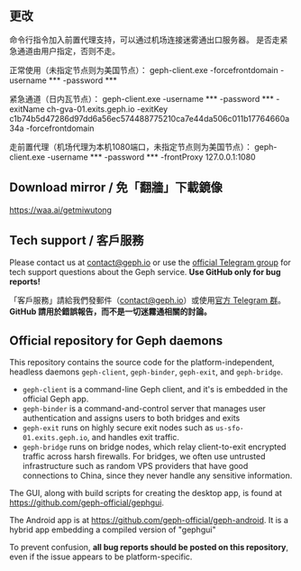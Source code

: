 ## 更改

命令行指令加入前置代理支持，可以通过机场连接迷雾通出口服务器。
是否走紧急通道由用户指定，否则不走。

正常使用（未指定节点则为美国节点）：
geph-client.exe -forcefrontdomain -username *** -password ***

紧急通道（日内瓦节点）：
geph-client.exe -username *** -password *** -exitName ch-gva-01.exits.geph.io -exitKey c1b74b5d47286d97dd6a56ec574488775210ca7e44da506c011b17764660a34a -forcefrontdomain

走前置代理（机场代理为本机1080端口，未指定节点则为美国节点）：
geph-client.exe -username *** -password *** -frontProxy 127.0.0.1:1080


## Download mirror / 免「翻牆」下載鏡像

https://waa.ai/getmiwutong

## Tech support / 客戶服務

Please contact us at contact@geph.io or use the [official Telegram group](https://t.me/joinchat/Pc6C1hMBREf-8_TZM5z6_g) for tech support questions about the Geph service. **Use GitHub only for bug reports!**

「客戶服務」請給我們發郵件（contact@geph.io）或使用[官方 Telegram 群](https://t.me/joinchat/Pc6C1hMBREf-8_TZM5z6_g)。 **GitHub 請用於錯誤報告，而不是一切迷霧通相關的討論。**

## Official repository for Geph daemons

This repository contains the source code for the platform-independent, headless daemons `geph-client`, `geph-binder`, `geph-exit`, and `geph-bridge`.

- `geph-client` is a command-line Geph client, and it's is embedded in the official Geph app.
- `geph-binder` is a command-and-control server that manages user authentication and assigns users to both bridges and exits
- `geph-exit` runs on highly secure exit nodes such as `us-sfo-01.exits.geph.io`, and handles exit traffic.
- `geph-bridge` runs on bridge nodes, which relay client-to-exit encrypted traffic across harsh firewalls. For bridges, we often use untrusted infrastructure such as random VPS providers that have good connections to China, since they never handle any sensitive information.

The GUI, along with build scripts for creating the desktop app, is found at https://github.com/geph-official/gephgui.

The Android app is at https://github.com/geph-official/geph-android. It is a hybrid app embedding a compiled version of "gephgui"

To prevent confusion, **all bug reports should be posted on this repository**, even if the issue appears to be platform-specific.
